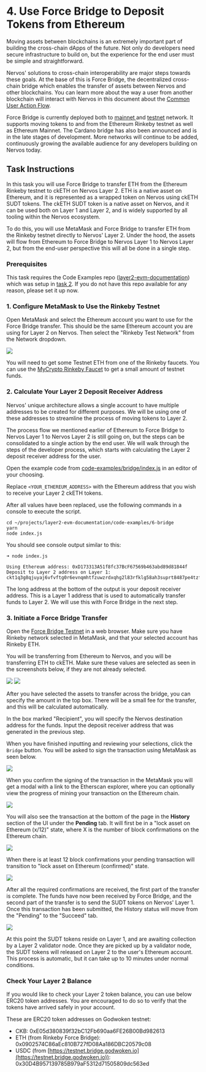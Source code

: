 # 4. Use Force Bridge to Deposit Tokens from Ethereum

Moving assets between blockchains is an extremely important part of building the cross-chain dApps of the future. Not only do developers need secure infrastructure to build on, but the experience for the end user must be simple and straightforward.

Nervos' solutions to cross-chain interoperability are major steps towards these goals. At the base of this is Force Bridge, the decentralized cross-chain bridge which enables the transfer of assets between Nervos and other blockchains. You can learn more about the way a user from another blockchain will interact with Nervos in this document about the [Common User Action Flow](../concept-explainers/structure.md#common-user-action-flow).

Force Bridge is currently deployed both to [mainnet ](https://forcebridge.com)and [testnet](https://testnet.forcebridge.com) network. It supports moving tokens to and from the Ethereum Rinkeby testnet as well as Ethereum Mainnet. The Cardano bridge has also been announced and is in the late stages of development. More networks will continue to be added, continuously growing the available audience for any developers building on Nervos today.

## Task Instructions

In this task you will use Force Bridge to transfer ETH from the Ethereum Rinkeby testnet to ckETH on Nervos Layer 2. ETH is a native asset on Ethereum, and it is represented as a wrapped token on Nervos using ckETH SUDT tokens. The ckETH SUDT token is a native asset on Nervos, and it can be used both on Layer 1 and Layer 2, and is widely supported by all tooling within the Nervos ecosystem.

To do this, you will use MetaMask and Force Bridge to transfer ETH from the Rinkeby testnet directly to Nervos' Layer 2. Under the hood, the assets will flow from Ethereum to Force Bridge to Nervos Layer 1 to Nervos Layer 2, but from the end-user perspective this will all be done in a single step.

### Prerequisites

This task requires the Code Examples repo ([layer2-evm-documentation](https://github.com/nervosnetwork/layer2-evm-documentation)) which was setup in [task 2](2.deploy.eth.contract.md#2.-clone-and-setup-the-code-examples-repository). If you do not have this repo available for any reason, please set it up now.

### 1. Configure MetaMask to Use the Rinkeby Testnet

Open MetaMask and select the Ethereum account you want to use for the Force Bridge transfer. This should be the same Ethereum account you are using for Layer 2 on Nervos. Then select the "Rinkeby Test Network" from the Network dropdown.

![](https://raw.githubusercontent.com/nervosnetwork/layer2-evm-documentation/master/images/metamask-select-network.png)

You will need to get some Testnet ETH from one of the Rinkeby faucets. You can use the [MyCrypto Rinkeby Faucet](https://app.mycrypto.com/faucet) to get a small amount of testnet funds.

### 2. Calculate Your Layer 2 Deposit Receiver Address

Nervos' unique architecture allows a single account to have multiple addresses to be created for different purposes. We will be using one of these addresses to streamline the process of moving tokens to Layer 2.

The process flow we mentioned earlier of Ethereum to Force Bridge to Nervos Layer 1 to Nervos Layer 2 is still going on, but the steps can be consolidated to a single action by the end user. We will walk through the steps of the developer process, which starts with calculating the Layer 2 deposit receiver address for the user.

Open the example code from [code-examples/bridge/index.js](../code-examples/bridge/index.js) in an editor of your choosing.

Replace `<YOUR_ETHEREUM_ADDRESS>` with the Ethereum address that you wish to receive your Layer 2 ckETH tokens.

After all values have been replaced, use the following commands in a console to execute the script.

```
cd ~/projects/layer2-evm-documentation/code-examples/6-bridge
yarn
node index.js
```

You should see console output similar to this:

```
➜ node index.js 

Using Ethereum address: 0xD173313A51f8fc37BcF67569b463abd89d81844f
Deposit to Layer 2 address on Layer 1: 
ckt1q3g8qjuyaj6vfvftg0r6evnqmhtfzuwzrdxqhg2l83rfklg58ah3suprt8487pe4tzfpadgd3sw806f0wcxglpjkhhjfjhexhztrutwc4yqqqqq5qqqqqdqqqqqf6qqqqzjsqqqqhy0z4ehvactg6n9kyh7pjuyd3lkwcmfjt3ymfpwe00tghn5s483xjqqqqqgqqqqqxqqqqqp3qqqqqp6jr5923enw73q7hscjqnvxhv3leqlfahzccxwmkxcwhejrxmkqqy6qqqqqwq34n6nlqu643ys7k5xcc8rhayhhvry0settmeyetunt39379hvdzue38fgl3lphhnm826d5vw4a38vps38czwsfqqqqqqxqqgqqqqqzy48xe
```

The long address at the bottom of the output is your deposit receiver address. This is a Layer 1 address that is used to automatically transfer funds to Layer 2. We will use this with Force Bridge in the next step.

### 3. Initiate a Force Bridge Transfer

Open the [Force Bridge Testnet](https://testnet.forcebridge.com/bridge/Ethereum/Nervos?xchain-asset=0x0000000000000000000000000000000000000000) in a web browser. Make sure you have Rinkeby network selected in MetaMask, and that your selected account has Rinkeby ETH.

You will be transferring from Ethereum to Nervos, and you will be transferring ETH to ckETH. Make sure these values are selected as seen in the screenshots below, if they are not already selected.

![](https://raw.githubusercontent.com/nervosnetwork/layer2-evm-documentation/master/images/bridge-landing.png) ![](https://raw.githubusercontent.com/nervosnetwork/layer2-evm-documentation/master/images/bridge-select-eth.png)

After you have selected the assets to transfer across the bridge, you can specify the amount in the top box. There will be a small fee for the transfer, and this will be calculated automatically.

In the box marked "Recipient", you will specify the Nervos destination address for the funds. Input the deposit receiver address that was generated in the previous step.

When you have finished inputting and reviewing your selections, click the `Bridge` button. You will be asked to sign the transaction using MetaMask as seen below.

![](https://raw.githubusercontent.com/nervosnetwork/layer2-evm-documentation/master/images/metamask-send-bridge-transfer.png)

When you confirm the signing of the transaction in the MetaMask you will get a modal with a link to the Etherscan explorer, where you can optionally view the progress of mining your transaction on the Ethereum chain.

![](https://raw.githubusercontent.com/nervosnetwork/layer2-evm-documentation/master/images/bridge-tx-sent.png)

You will also see the transaction at the bottom of the page in the **History** section of the UI under the **Pending** tab. It will first be in a "lock asset on Ethereum (x/12)" state, where X is the number of block confirmations on the Ethereum chain.

![](https://raw.githubusercontent.com/nervosnetwork/layer2-evm-documentation/master/images/bridge-1-lock-eth.png)

When there is at least 12 block confirmations your pending transaction will transition to "lock asset on Ethereum (confirmed)" state.

![](https://raw.githubusercontent.com/nervosnetwork/layer2-evm-documentation/master/images/force-bridge-lock-eth-confirmed.png)

After all the required confirmations are received, the first part of the transfer is complete. The funds have now been received by Force Bridge, and the second part of the transfer is to send the SUDT tokens on Nervos' Layer 1. Once this transaction has been submitted, the History status will move from the "Pending" to the "Succeed" tab.

![](https://raw.githubusercontent.com/nervosnetwork/layer2-evm-documentation/master/images/force-bridge-success.png)

At this point the SUDT tokens reside on Layer 1, and are awaiting collection by a Layer 2 validator node. Once they are picked up by a validator node, the SUDT tokens will released on Layer 2 to the user's Ethereum account. This process is automatic, but it can take up to 10 minutes under normal conditions.

### Check Your Layer 2 Balance

If you would like to check your Layer 2 token balance, you can use below ERC20 token addresses. You are encouraged to do so to verify that the tokens have arrived safely in your account.

These are ERC20 token addresses on Godwoken testnet:

* CKB: 0xE05d380839f32bC12Fb690aa6FE26B00Bd982613
* ETH (from Rinkeby Force Bridge): 0x0902574C86aEc810B727fD08Aa186DBC20579c08
* USDC (from [https://testnet.bridge.godwoken.io](https://testnet.bridge.godwoken.io)): 0x30D4B957139785B979aF5312d71505809dc563ed



